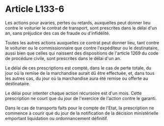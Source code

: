 # Article L133-6

Les actions pour avaries, pertes ou retards, auxquelles peut donner lieu contre le voiturier le contrat de transport, sont prescrites dans le délai d'un an, sans préjudice des cas de fraude ou d'infidélité.

Toutes les autres actions auxquelles ce contrat peut donner lieu, tant contre le voiturier ou le commissionnaire que contre l'expéditeur ou le destinataire, aussi bien que celles qui naissent des dispositions de l'article 1269 du code de procédure civile, sont prescrites dans le délai d'un an.

Le délai de ces prescriptions est compté, dans le cas de perte totale, du jour où la remise de la marchandise aurait dû être effectuée, et, dans tous les autres cas, du jour où la marchandise aura été remise ou offerte au destinataire.

Le délai pour intenter chaque action récursoire est d'un mois. Cette prescription ne court que du jour de l'exercice de l'action contre le garanti.

Dans le cas de transports faits pour le compte de l'Etat, la prescription ne commence à courir que du jour de la notification de la décision ministérielle emportant liquidation ou ordonnancement définitif.
